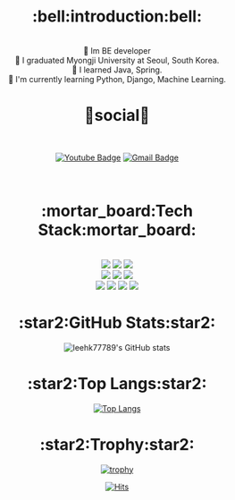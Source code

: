 <div align=center>

<h1>:bell:introduction:bell:</h1></br>
🌱 Im BE developer </br>
🌱 I graduated Myongji University at Seoul, South Korea.</br>
🌱 I learned Java, Spring.</br>
🌱 I'm currently learning Python, Django, Machine Learning.</br>

<h1>💌social💌</h1></br>

[![Youtube Badge](https://img.shields.io/badge/Youtube-ff0000?style=flat-square&logo=youtube&link=https://www.youtube.com/channel/UC8c6l9affNOQQoLdYlL0BrQ)](https://www.youtube.com/channel/UC8c6l9affNOQQoLdYlL0BrQ)
[![Gmail Badge](https://img.shields.io/badge/Gmail-d14836?style=flat-square&logo=Gmail&logoColor=white&link=mailto:leehk77789@gmail.com)](mailto:leehk77789@gmail.com)

</br>

<h1>:mortar_board:Tech Stack:mortar_board:</h1></br>
<img src="https://img.shields.io/badge/python-3776AB?style=for-the-badge&logo=python&logoColor=white">
<img src="https://img.shields.io/badge/java-007396?style=for-the-badge&logo=java&logoColor=white">
<img src="https://img.shields.io/badge/css-1572B6?style=for-the-badge&logo=css3&logoColor=white"> 
</br>
<img src="https://img.shields.io/badge/html5-E34F26?style=for-the-badge&logo=html5&logoColor=white"> 
<img src="https://img.shields.io/badge/oracle-F80000?style=for-the-badge&logo=oracle&logoColor=white">
<img src="https://img.shields.io/badge/spring-6DB33F?style=for-the-badge&logo=spring&logoColor=white">
</br>
<img src="https://img.shields.io/badge/django-092E20?style=for-the-badge&logo=django&logoColor=white">
<img src="https://img.shields.io/badge/bootstrap-7952B3?style=for-the-badge&logo=bootstrap&logoColor=white">
<img src="https://img.shields.io/badge/apache tomcat-F8DC75?style=for-the-badge&logo=apachetomcat&logoColor=white">
<img src="https://img.shields.io/badge/github-181717?style=for-the-badge&logo=github&logoColor=white">
</br>

<h1>:star2:GitHub Stats:star2:</h1>
                                                                                                     
![leehk77789's GitHub stats](https://github-readme-stats.vercel.app/api?username=leehk77789&show_icons=true&theme=great-gatsby)
                                                                                                     
<h1>:star2:Top Langs:star2:</h1>
                                                                                                     
[![Top Langs](https://github-readme-stats.vercel.app/api/top-langs/?username=leehk77789&langs_count=8)](https://github.com/leehk77789/github-readme-stats)
                                                                                                     
<h1>:star2:Trophy:star2:</h1>

[![trophy](https://github-profile-trophy.vercel.app/?username=leehk77789)](https://github.com/ryo-ma/github-profile-trophy)

[![Hits](https://hits.seeyoufarm.com/api/count/incr/badge.svg?url=https%3A%2F%2Fgithub.com%2Fleehk77789%2Fhit-counter&count_bg=%2379C83D&title_bg=%23555555&icon=bitrise.svg&icon_color=%23E7E7E7&title=hits&edge_flat=false)](https://hits.seeyoufarm.com)
</div>
